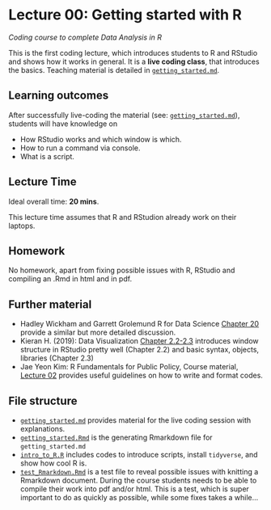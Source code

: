 # Lecture 00: Getting started with R
*Coding course to complete Data Analysis in R*

This is the first coding lecture, which introduces students to R and RStudio and shows how it works in general.
It is a **live coding class**, that introduces the basics. Teaching material is detailed in [`getting_started.md`](https://github.com/gabors-data-analysis/da-coding-rstats/blob/main/lecture00-intro/getting_started.md).


## Learning outcomes
After successfully live-coding the material (see: [`getting_started.md`](https://github.com/gabors-data-analysis/da-coding-rstats/blob/main/lecture00-intro/getting_started.md)), students will have knowledge on

- How RStudio works and which window is which.
- How to run a command via console.
- What is a script.

## Lecture Time

Ideal overall time: **20 mins**.

This lecture time assumes that R and RStudion already work on their laptops.

## Homework

No homework, apart from fixing possible issues with R, RStudio and compiling an .Rmd in html and in pdf.

## Further material

  - Hadley Wickham and Garrett Grolemund R for Data Science [Chapter 20](https://r4ds.had.co.nz/vectors.html) provide a similar but more detailed discussion.
  - Kieran H. (2019): Data Visualization [Chapter 2.2-2.3](https://socviz.co/gettingstarted.html#use-r-with-rstudio) introduces window structure in RStudio pretty well (Chapter 2.2) and basic syntax, objects, libraries (Chapter 2.3)
  - Jae Yeon Kim: R Fundamentals for Public Policy, Course material, [Lecture 02](https://github.com/KDIS-DSPPM/r-fundamentals/blob/main/lecture_notes/02_code_style.Rmd) provides useful guidelines on how to write and format codes.


## File structure
  
  - [`getting_started.md`](https://github.com/gabors-data-analysis/da-coding-rstats/blob/main/lecture00-intro/getting_started.md) provides material for the live coding session with explanations.
  - [`getting_started.Rmd`](https://github.com/gabors-data-analysis/da-coding-rstats/blob/main/lecture00-intro/getting_started.Rmd) is the generating Rmarkdown file for `getting_started.md`
  - [`intro_to_R.R`](https://github.com/gabors-data-analysis/da-coding-rstats/blob/main/lecture01-intro/intro_to_R.R) includes codes to introduce scripts, install `tidyverse`, and show how cool R is.
  - [`test_Rmarkdown.Rmd`](https://github.com/gabors-data-analysis/da-coding-rstats/blob/main/lecture01-intro/test_Rmarkdown.Rmd) is a test file to reveal possible issues with knitting a Rmarkdown document. During the course students needs to be able to compile their work into pdf and/or html. This is a test, which is super important to do as quickly as possible, while some fixes takes a while...
